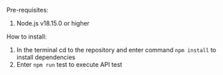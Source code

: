 Pre-requisites:
1. Node.js v18.15.0 or higher

How to install:
1. In the terminal cd to the repository and enter command `npm install` to install dependencies
2. Enter `npm run` test to execute API test
